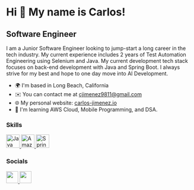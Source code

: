 Hi 👋 My name is Carlos!
========================

Software Engineer
-----------------

I am a Junior Software Engineer looking to jump-start a long career in the tech industry. My current experience includes 2 years of Test Automation Engineering using Selenium and Java. My current development tech stack focuses on back-end development with Java and Spring Boot. I always strive for my best and hope to one day move into AI Development.

* 🌍  I'm based in Long Beach, California
* ✉️  You can contact me at [cjimenez9811@gmail.com](mailto:cjimenez9811@gmail.com)
* 🌐  My personal website: [carlos-jimenez.io](https://carlos-lopez98.github.io/portfolio)
* 🧠  I'm learning AWS Cloud, Mobile Programming, and DSA.

### Skills

<p align="left">
  <a href="https://www.oracle.com/java/" target="_blank" rel="noreferrer">
    <img src="https://raw.githubusercontent.com/danielcranney/readme-generator/main/public/icons/skills/java-colored.svg" width="36" height="36" alt="Java" />
  </a>
  <a href="https://aws.amazon.com" target="_blank" rel="noreferrer">
    <img src="https://raw.githubusercontent.com/danielcranney/readme-generator/main/public/icons/skills/aws-colored.svg" width="36" height="36" alt="Amazon Web Services" />
  </a>
  <a href="https://spring.io/projects/spring-boot" target="_blank" rel="noreferrer">
    <img src="https://img.icons8.com/?size=100&id=90519&format=png&color=000000" width="36" height="36" alt="Spring Boot" />
  </a>
</p>

### Socials

<p align="left"> <a href="https://www.github.com/carlos-lopez98" target="_blank" rel="noreferrer"> <picture> <source media="(prefers-color-scheme: dark)" srcset="https://raw.githubusercontent.com/danielcranney/readme-generator/main/public/icons/socials/github-dark.svg" /> <source media="(prefers-color-scheme: light)" srcset="https://raw.githubusercontent.com/danielcranney/readme-generator/main/public/icons/socials/github.svg" /> <img src="https://raw.githubusercontent.com/danielcranney/readme-generator/main/public/icons/socials/github.svg" width="32" height="32" /> </picture> </a> <a href="https://www.linkedin.com/in/carlos-jimenez-lopez-profile/" target="_blank" rel="noreferrer"> <picture> <source media="(prefers-color-scheme: dark)" srcset="https://raw.githubusercontent.com/danielcranney/readme-generator/main/public/icons/socials/linkedin-dark.svg" /> <source media="(prefers-color-scheme: light)" srcset="https://raw.githubusercontent.com/danielcranney/readme-generator/main/public/icons/socials/linkedin.svg" /> <img src="https://raw.githubusercontent.com/danielcranney/readme-generator/main/public/icons/socials/linkedin.svg" width="32" height="32" /> </picture> </a></p>
